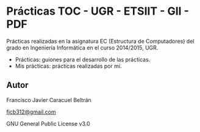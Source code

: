 # Prácticas TOC - UGR - ETSIIT - GII - PDF

Prácticas realizadas en la asignatura EC (Estructura de Computadores) del grado en Ingeniería Informática en el curso 2014/2015, UGR.

- Prácticas: guiones para el desarrollo de las prácticas.
- Mis prácticas: prácticas realizadas por mí.

## Autor

Francisco Javier Caracuel Beltrán

fjcb312@gmail.com

GNU General Public License v3.0
